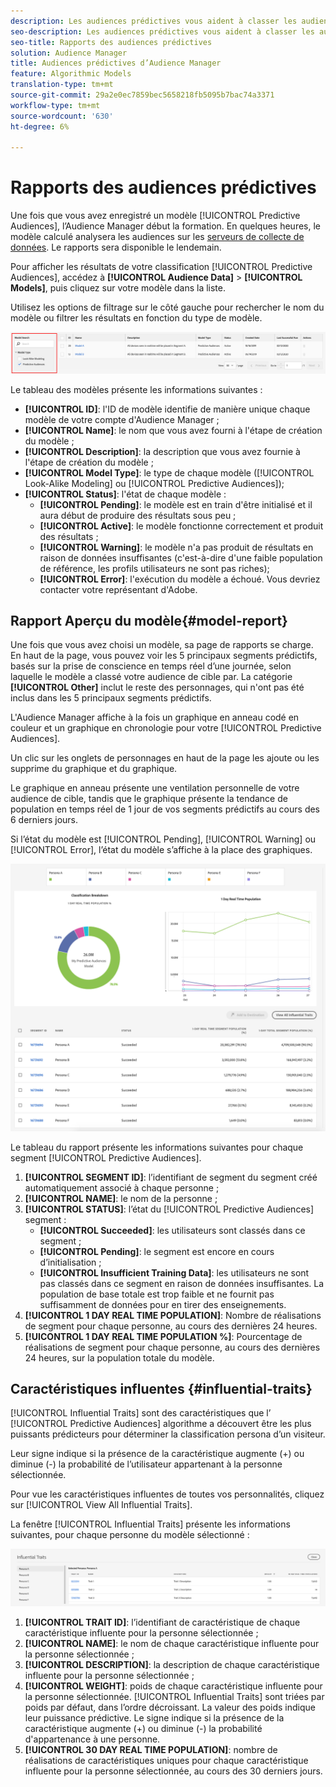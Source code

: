 ```yaml
---
description: Les audiences prédictives vous aident à classer les audiences inconnues en personas distinctes en temps réel à l’aide de la science des données.
seo-description: Les audiences prédictives vous aident à classer les audiences inconnues en personas distinctes en temps réel à l’aide de la science des données.
seo-title: Rapports des audiences prédictives
solution: Audience Manager
title: Audiences prédictives d’Audience Manager
feature: Algorithmic Models
translation-type: tm+mt
source-git-commit: 29a2e0ec7859bec5658218fb5095b7bac74a3371
workflow-type: tm+mt
source-wordcount: '630'
ht-degree: 6%

---
```



# Rapports des audiences prédictives

Une fois que vous avez enregistré un modèle [!UICONTROL Predictive Audiences], l’Audience Manager début la formation. En quelques heures, le modèle calculé analysera les audiences sur les [serveurs de collecte de données](https://docs.adobe.com/content/help/en/audience-manager/user-guide/reference/system-components/components-data-collection.html#dcs-pcs). Le rapports sera disponible le lendemain.

Pour afficher les résultats de votre classification [!UICONTROL Predictive Audiences], accédez à **[!UICONTROL Audience Data]** > **[!UICONTROL Models]**, puis cliquez sur votre modèle dans la liste.

Utilisez les options de filtrage sur le côté gauche pour rechercher le nom du modèle ou filtrer les résultats en fonction du type de modèle.

![prédictive-audiences-filter](assets/predictive-audiences-filter-models.png)

Le tableau des modèles présente les informations suivantes :

* **[!UICONTROL ID]**: l&#39;ID de modèle identifie de manière unique chaque modèle de votre compte d&#39;Audience Manager ;
* **[!UICONTROL Name]**: le nom que vous avez fourni à l&#39;étape de création du modèle ;
* **[!UICONTROL Description]**: la description que vous avez fournie à l&#39;étape de création du modèle ;
* **[!UICONTROL Model Type]**: le type de chaque modèle ([!UICONTROL Look-Alike Modeling] ou  [!UICONTROL Predictive Audiences]);
* **[!UICONTROL Status]**: l&#39;état de chaque modèle :
   * **[!UICONTROL Pending]**: le modèle est en train d&#39;être initialisé et il aura début de produire des résultats sous peu ;
   * **[!UICONTROL Active]**: le modèle fonctionne correctement et produit des résultats ;
   * **[!UICONTROL Warning]**: le modèle n&#39;a pas produit de résultats en raison de données insuffisantes (c&#39;est-à-dire d&#39;une faible population de référence, les profils utilisateurs ne sont pas riches);
   * **[!UICONTROL Error]**: l&#39;exécution du modèle a échoué. Vous devriez contacter votre représentant d&#39;Adobe.

## Rapport Aperçu du modèle{#model-report}

Une fois que vous avez choisi un modèle, sa page de rapports se charge. En haut de la page, vous pouvez voir les 5 principaux segments prédictifs, basés sur la prise de conscience en temps réel d’une journée, selon laquelle le modèle a classé votre audience de cible par. La catégorie **[!UICONTROL Other]** inclut le reste des personnages, qui n&#39;ont pas été inclus dans les 5 principaux segments prédictifs.

L&#39;Audience Manager affiche à la fois un graphique en anneau codé en couleur et un graphique en chronologie pour votre [!UICONTROL Predictive Audiences].

Un clic sur les onglets de personnages en haut de la page les ajoute ou les supprime du graphique et du graphique.

Le graphique en anneau présente une ventilation personnelle de votre audience de cible, tandis que le graphique présente la tendance de population en temps réel de 1 jour de vos segments prédictifs au cours des 6 derniers jours.

Si l’état du modèle est [!UICONTROL Pending], [!UICONTROL Warning] ou [!UICONTROL Error], l’état du modèle s’affiche à la place des graphiques.

![rapport d’identification intelligent](assets/predictive-audiences-report.png)

Le tableau du rapport présente les informations suivantes pour chaque segment [!UICONTROL Predictive Audiences].

1. **[!UICONTROL SEGMENT ID]**: l’identifiant de segment du segment créé automatiquement associé à chaque personne ;
1. **[!UICONTROL NAME]**: le nom de la personne ;
1. **[!UICONTROL STATUS]**: l’état du  [!UICONTROL Predictive Audiences] segment :
   * **[!UICONTROL Succeeded]**: les utilisateurs sont classés dans ce segment ;
   * **[!UICONTROL Pending]**: le segment est encore en cours d’initialisation ;
   * **[!UICONTROL Insufficient Training Data]**: les utilisateurs ne sont pas classés dans ce segment en raison de données insuffisantes. La population de base totale est trop faible et ne fournit pas suffisamment de données pour en tirer des enseignements.
1. **[!UICONTROL 1 DAY REAL TIME POPULATION]**: Nombre de réalisations de segment pour chaque personne, au cours des dernières 24 heures.
1. **[!UICONTROL 1 DAY REAL TIME POPULATION %]**: Pourcentage de réalisations de segment pour chaque personne, au cours des dernières 24 heures, sur la population totale du modèle.

## Caractéristiques influentes {#influential-traits}

[!UICONTROL Influential Traits] sont des caractéristiques que l’ [!UICONTROL Predictive Audiences] algorithme a découvert être les plus puissants prédicteurs pour déterminer la classification persona d’un visiteur.

Leur signe indique si la présence de la caractéristique augmente (+) ou diminue (-) la probabilité de l’utilisateur appartenant à la personne sélectionnée.

Pour vue les caractéristiques influentes de toutes vos personnalités, cliquez sur [!UICONTROL View All Influential Traits].

La fenêtre [!UICONTROL Influential Traits] présente les informations suivantes, pour chaque personne du modèle sélectionné :

![caractéristiques influentes](assets/predictive-audiences-influential-traits.png)

1. **[!UICONTROL TRAIT ID]**: l’identifiant de caractéristique de chaque caractéristique influente pour la personne sélectionnée ;
1. **[!UICONTROL NAME]**: le nom de chaque caractéristique influente pour la personne sélectionnée ;
1. **[!UICONTROL DESCRIPTION]**: la description de chaque caractéristique influente pour la personne sélectionnée ;
1. **[!UICONTROL WEIGHT]**: poids de chaque caractéristique influente pour la personne sélectionnée. [!UICONTROL Influential Traits] sont triées par poids par défaut, dans l’ordre décroissant.  La valeur des poids indique leur puissance prédictive. Le signe indique si la présence de la caractéristique augmente (+) ou diminue (-) la probabilité d&#39;appartenance à une personne.
1. **[!UICONTROL 30 DAY REAL TIME POPULATION]**: nombre de réalisations de caractéristiques uniques pour chaque caractéristique influente pour la personne sélectionnée, au cours des 30 derniers jours.

